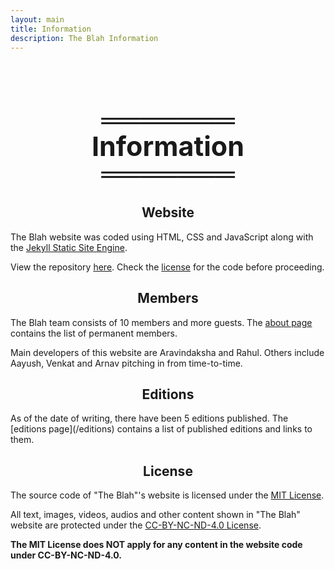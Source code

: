 ```yaml
---
layout: main
title: Information
description: The Blah Information
---
```


<h1 style='line-height: 1; font-size: 43px; text-align: center; margin-top: 17%;'>
═══════<br>Information<br>═══════
</h1>

<h2 style="text-align: center;">Website</h2>

The Blah website was coded using HTML, CSS and JavaScript along with the [Jekyll Static Site Engine](https://jekyllrb.com/). 

View the repository [here](https://github.com/The-Blah/The-Blah.github.io). Check the [license](#license) for the code before proceeding.

<h2 style='text-align: center;'>Members</h2>

The Blah team consists of 10 members and more guests. The [about page](/about) contains the list of permanent members.

Main developers of this website are Aravindaksha and Rahul. Others include Aayush, Venkat and Arnav pitching in from time-to-time.

<h2 style="text-align: center">Editions</h2>
As of the date of writing, there have been 5 editions published. The [editions page](/editions) contains a list of published editions and links to them.


<h2 style="text-align: center;" id=license>License</h2>

The source code of "The Blah"'s website is licensed under the [MIT License](/LICENSE.MIT).

All text, images, videos, audios and other content shown in "The Blah" website are protected under the [CC-BY-NC-ND-4.0 License](/LICENSE.CC-BY-NC-ND-4.0).

**The MIT License does NOT apply for any content in the website code under CC-BY-NC-ND-4.0.**
